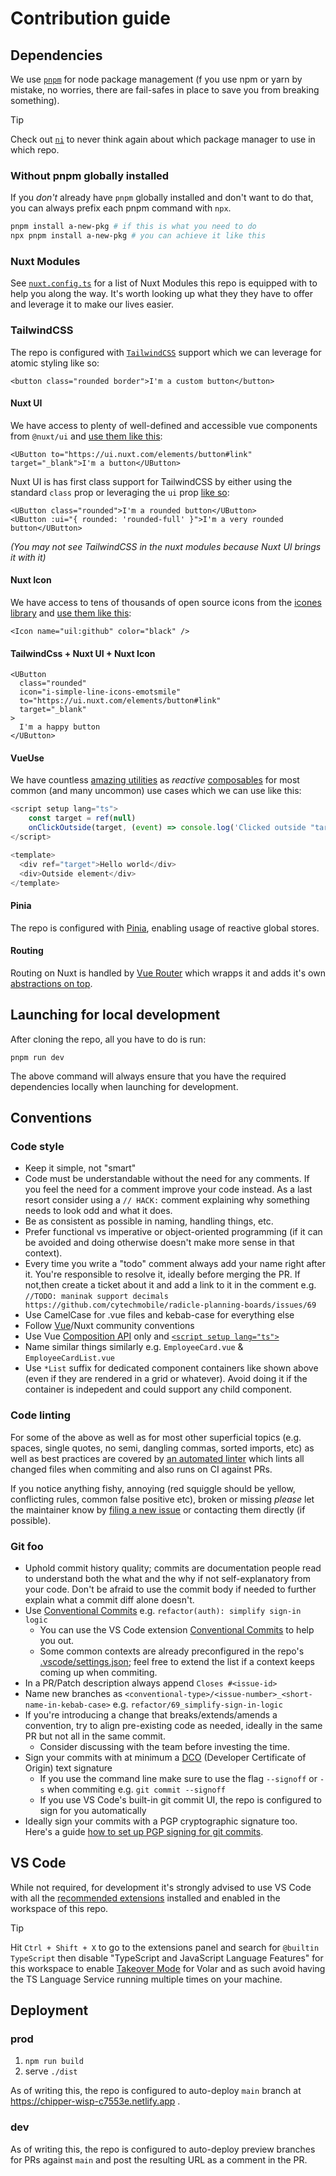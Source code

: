 # Contribution guide

## Dependencies

We use [`pnpm`](https://pnpm.io/motivation) for node package management (f you use npm or yarn by mistake, no worries, there are fail-safes in place to save you from breaking something).

> [!Tip]
> Check out [`ni`](https://github.com/antfu/ni) to never think again about which package manager to use in which repo.

### Without pnpm globally installed

If you _don't_ already have `pnpm` globally installed and don't want to do that, you can always prefix each pnpm command with `npx`.

```sh
pnpm install a-new-pkg # if this is what you need to do
npx pnpm install a-new-pkg # you can achieve it like this
```

### Nuxt Modules

See [`nuxt.config.ts`](./nuxt.config.ts) for a list of Nuxt Modules this repo is equipped with to help you along the way. It's worth looking up what they they have to offer and leverage it to make our lives easier.

### TailwindCSS

The repo is configured with [`TailwindCSS`](https://tailwindcss.com/docs/utility-first) support which we can leverage for atomic styling like so:

```vue
<button class="rounded border">I'm a custom button</button>
```

#### Nuxt UI

We have access to plenty of well-defined and accessible vue components from `@nuxt/ui` and [use them like this](https://ui.nuxt.com/elements/button#link):

```vue
<UButton to="https://ui.nuxt.com/elements/button#link" target="_blank">I'm a button</UButton>
```

Nuxt UI is has first class support for TailwindCSS by either using the standard `class` prop or leveraging the `ui` prop [like so](https://ui.nuxt.com/getting-started/theming#ui-prop):

```vue
<UButton class="rounded">I'm a rounded button</UButton>
<UButton :ui="{ rounded: 'rounded-full' }">I'm a very rounded button</UButton>
```

_(You may not see TailwindCSS in the nuxt modules because Nuxt UI brings it with it)_

#### Nuxt Icon

We have access to tens of thousands of open source icons from the [icones library](https://icones.js.org) and [use them like this](https://nuxt.com/modules/icon#usage):

```vue
<Icon name="uil:github" color="black" />
```

#### TailwindCss + Nuxt UI + Nuxt Icon

```vue
<UButton
  class="rounded"
  icon="i-simple-line-icons-emotsmile"
  to="https://ui.nuxt.com/elements/button#link"
  target="_blank"
>
  I'm a happy button
</UButton>
```

#### VueUse

We have countless [amazing utilities](https://vueuse.org/functions.html) as _reactive_ [composables](https://www.patterns.dev/vue/composables) for most common (and many uncommon) use cases which we can use like this:

```ts
<script setup lang="ts">
    const target = ref(null)
    onClickOutside(target, (event) => console.log('Clicked outside "target"')) // <-- https://vueuse.org/core/onClickOutside/#onclickoutside
</script>

<template>
  <div ref="target">Hello world</div>
  <div>Outside element</div>
</template>
```

#### Pinia

The repo is configured with [Pinia](https://pinia.vuejs.org/core-concepts/), enabling usage of reactive global stores.

#### Routing

Routing on Nuxt is handled by [Vue Router](https://router.vuejs.org/) which wrapps it and adds it's own [abstractions on top](https://nuxt.com/docs/getting-started/routing).

## Launching for local development

After cloning the repo, all you have to do is run:

```shell
pnpm run dev
```

The above command will always ensure that you have the required dependencies locally when launching for development.

## Conventions

### Code style

- Keep it simple, not "smart"
- Code must be understandable without the need for any comments. If you feel the need for a comment improve your code instead. As a last resort consider using a `// HACK:` comment explaining why something needs to look odd and what it does.
- Be as consistent as possible in naming, handling things, etc.
- Prefer functional vs imperative or object-oriented programming (if it can be avoided and doing otherwise doesn't make more sense in that context).
- Every time you write a "todo" comment always add your name right after it. You're responsible to resolve it, ideally before merging the PR. If not,then create a ticket about it and add a link to it in the comment e.g. `//TODO: maninak support decimals https://github.com/cytechmobile/radicle-planning-boards/issues/69`
- Use CamelCase for .vue files and kebab-case for everything else
- Follow [Vue](https://v2.vuejs.org/v2/style-guide)/Nuxt community conventions
- Use Vue [Composition API](https://vuejs.org/guide/extras/composition-api-faq.html#composition-api-faq) only and [`<script setup lang="ts">`](https://www.patterns.dev/vue/script-setup)
- Name similar things similarly e.g. `EmployeeCard.vue` & `EmployeeCardList.vue`
- Use `*List` suffix for dedicated component containers like shown above (even if they are rendered in a grid or whatever). Avoid doing it if the container is indepedent and could support any child component.

### Code linting

For some of the above as well as for most other superficial topics (e.g. spaces, single quotes, no semi, dangling commas, sorted imports, etc) as well as best practices are covered by [an automated linter](https://github.com/maninak/eslint-config) which lints all changed files when commiting and also runs on CI against PRs.

If you notice anything fishy, annoying (red squiggle should be yellow, conflicting rules, common false positive etc), broken or missing _please_ let the maintainer know by [filing a new issue](https://github.com/maninak/eslint-config/issues/new) or contacting them directly (if possible).

### Git foo

- Uphold commit history quality; commits are documentation people read to understand both the what and the why if not self-explanatory from your code. Don't be afraid to use the commit body if needed to further explain what a commit diff alone doesn't.
- Use [Conventional Commits](https://www.conventionalcommits.org) e.g. `refactor(auth): simplify sign-in logic`
  - You can use the VS Code extension [Conventional Commits](https://marketplace.visualstudio.com/items?itemName=vivaxy.vscode-conventional-commits) to help you out.
  - Some common contexts are already preconfigured in the repo's [.vscode/settings.json](.vscode/settings.json); feel free to extend the list if a context keeps coming up when commiting.
- In a PR/Patch description always append `Closes #<issue-id>`
- Name new branches as `<conventional-type>/<issue-number>_<short-name-in-kebab-case>` e.g. `refactor/69_simplify-sign-in-logic`
- If you're introducing a change that breaks/extends/amends a convention, try to align pre-existing code as needed, ideally in the same PR but not all in the same commit.
  - Consider discussing with the team before investing the time.
- Sign your commits with at minimum a [DCO](https://developercertificate.org/) (Developer Certificate of Origin) text signature
  - If you use the command line make sure to use the flag `--signoff` or `-s` when commiting e.g. `git commit --signoff`
  - If you use VS Code's built-in git commit UI, the repo is configured to sign for you automatically
- Ideally sign your commits with a PGP cryptographic signature too. Here's a guide [how to set up PGP signing for git commits](https://docs.github.com/en/authentication/managing-commit-signature-verification).

## VS Code

While not required, for development it's strongly advised to use VS Code with all the [recommended extensions](.vscode/extensions.json) installed and enabled in the workspace of this repo.

> [!Tip]
> Hit `Ctrl + Shift + X` to go to the extensions panel and search for `@builtin TypeScript` then disable "TypeScript and JavaScript Language Features" for this workspace to enable [Takeover Mode](https://vuejs.org/guide/typescript/overview.html#volar-takeover-mode) for Volar and as such avoid having the TS Language Service running multiple times on your machine.

## Deployment

### prod

1. `npm run build`
2. serve `./dist`

As of writing this, the repo is configured to auto-deploy `main` branch at https://chipper-wisp-c7553e.netlify.app .

### dev

As of writing this, the repo is configured to auto-deploy preview branches for PRs against `main` and post the resulting URL as a comment in the PR.
